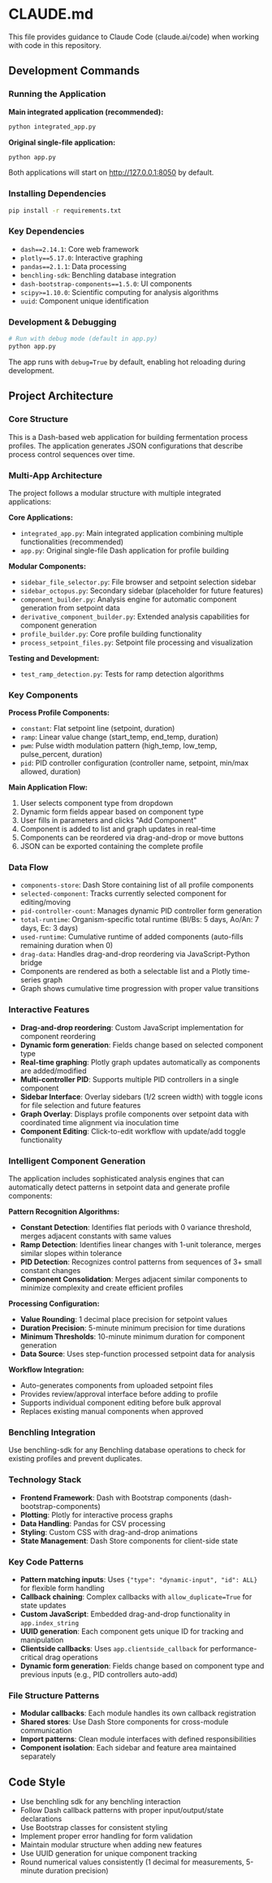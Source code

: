 # CLAUDE.md

This file provides guidance to Claude Code (claude.ai/code) when working with code in this repository.

## Development Commands

### Running the Application

**Main integrated application (recommended):**
```bash
python integrated_app.py
```

**Original single-file application:**
```bash
python app.py
```

Both applications will start on http://127.0.0.1:8050 by default.

### Installing Dependencies
```bash
pip install -r requirements.txt
```

### Key Dependencies
- `dash==2.14.1`: Core web framework
- `plotly==5.17.0`: Interactive graphing
- `pandas==2.1.1`: Data processing
- `benchling-sdk`: Benchling database integration
- `dash-bootstrap-components==1.5.0`: UI components
- `scipy>=1.10.0`: Scientific computing for analysis algorithms
- `uuid`: Component unique identification

### Development & Debugging
```bash
# Run with debug mode (default in app.py)
python app.py
```
The app runs with `debug=True` by default, enabling hot reloading during development.

## Project Architecture

### Core Structure
This is a Dash-based web application for building fermentation process profiles. The application generates JSON configurations that describe process control sequences over time.

### Multi-App Architecture
The project follows a modular structure with multiple integrated applications:

**Core Applications:**
- `integrated_app.py`: Main integrated application combining multiple functionalities (recommended)
- `app.py`: Original single-file Dash application for profile building

**Modular Components:**
- `sidebar_file_selector.py`: File browser and setpoint selection sidebar
- `sidebar_octopus.py`: Secondary sidebar (placeholder for future features)
- `component_builder.py`: Analysis engine for automatic component generation from setpoint data
- `derivative_component_builder.py`: Extended analysis capabilities for component generation
- `profile_builder.py`: Core profile building functionality
- `process_setpoint_files.py`: Setpoint file processing and visualization

**Testing and Development:**
- `test_ramp_detection.py`: Tests for ramp detection algorithms

### Key Components

**Process Profile Components:**
- `constant`: Flat setpoint line (setpoint, duration)
- `ramp`: Linear value change (start_temp, end_temp, duration) 
- `pwm`: Pulse width modulation pattern (high_temp, low_temp, pulse_percent, duration)
- `pid`: PID controller configuration (controller name, setpoint, min/max allowed, duration)

**Main Application Flow:**
1. User selects component type from dropdown
2. Dynamic form fields appear based on component type
3. User fills in parameters and clicks "Add Component"
4. Component is added to list and graph updates in real-time
5. Components can be reordered via drag-and-drop or move buttons
6. JSON can be exported containing the complete profile

### Data Flow
- `components-store`: Dash Store containing list of all profile components
- `selected-component`: Tracks currently selected component for editing/moving
- `pid-controller-count`: Manages dynamic PID controller form generation
- `total-runtime`: Organism-specific total runtime (Bl/Bs: 5 days, Ao/An: 7 days, Ec: 3 days)
- `used-runtime`: Cumulative runtime of added components (auto-fills remaining duration when 0)
- `drag-data`: Handles drag-and-drop reordering via JavaScript-Python bridge
- Components are rendered as both a selectable list and a Plotly time-series graph
- Graph shows cumulative time progression with proper value transitions

### Interactive Features
- **Drag-and-drop reordering**: Custom JavaScript implementation for component reordering
- **Dynamic form generation**: Fields change based on selected component type
- **Real-time graphing**: Plotly graph updates automatically as components are added/modified
- **Multi-controller PID**: Supports multiple PID controllers in a single component
- **Sidebar Interface**: Overlay sidebars (1/2 screen width) with toggle icons for file selection and future features
- **Graph Overlay**: Displays profile components over setpoint data with coordinated time alignment via inoculation time
- **Component Editing**: Click-to-edit workflow with update/add toggle functionality

### Intelligent Component Generation
The application includes sophisticated analysis engines that can automatically detect patterns in setpoint data and generate profile components:

**Pattern Recognition Algorithms:**
- **Constant Detection**: Identifies flat periods with 0 variance threshold, merges adjacent constants with same values
- **Ramp Detection**: Identifies linear changes with 1-unit tolerance, merges similar slopes within tolerance
- **PID Detection**: Recognizes control patterns from sequences of 3+ small constant changes
- **Component Consolidation**: Merges adjacent similar components to minimize complexity and create efficient profiles

**Processing Configuration:**
- **Value Rounding**: 1 decimal place precision for setpoint values
- **Duration Precision**: 5-minute minimum precision for time durations
- **Minimum Thresholds**: 10-minute minimum duration for component generation
- **Data Source**: Uses step-function processed setpoint data for analysis

**Workflow Integration:**
- Auto-generates components from uploaded setpoint files
- Provides review/approval interface before adding to profile
- Supports individual component editing before bulk approval
- Replaces existing manual components when approved

### Benchling Integration
Use benchling-sdk for any Benchling database operations to check for existing profiles and prevent duplicates.

### Technology Stack
- **Frontend Framework**: Dash with Bootstrap components (dash-bootstrap-components)
- **Plotting**: Plotly for interactive process graphs
- **Data Handling**: Pandas for CSV processing
- **Styling**: Custom CSS with drag-and-drop animations
- **State Management**: Dash Store components for client-side state

### Key Code Patterns
- **Pattern matching inputs**: Uses `{"type": "dynamic-input", "id": ALL}` for flexible form handling
- **Callback chaining**: Complex callbacks with `allow_duplicate=True` for state updates
- **Custom JavaScript**: Embedded drag-and-drop functionality in `app.index_string`
- **UUID generation**: Each component gets unique ID for tracking and manipulation
- **Clientside callbacks**: Uses `app.clientside_callback` for performance-critical drag operations
- **Dynamic form generation**: Fields change based on component type and previous inputs (e.g., PID controllers auto-add)

### File Structure Patterns
- **Modular callbacks**: Each module handles its own callback registration
- **Shared stores**: Use Dash Store components for cross-module communication
- **Import patterns**: Clean module interfaces with defined responsibilities
- **Component isolation**: Each sidebar and feature area maintained separately

## Code Style
- Use benchling sdk for any benchling interaction
- Follow Dash callback patterns with proper input/output/state declarations
- Use Bootstrap classes for consistent styling
- Implement proper error handling for form validation
- Maintain modular structure when adding new features
- Use UUID generation for unique component tracking
- Round numerical values consistently (1 decimal for measurements, 5-minute duration precision)